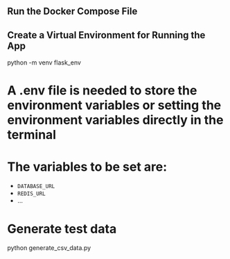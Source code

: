## Run the Docker Compose File


## Create a Virtual Environment for Running the App
python -m venv flask_env

# A .env file is needed to store the environment variables or setting the environment variables directly in the terminal
# The variables to be set are:
- `DATABASE_URL`
- `REDIS_URL`
- ...

# Generate test data
python generate_csv_data.py